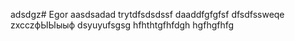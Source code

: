 adsdgz# Egor
aasdsadad
trytdfsdsdssf
daaddfgfgfsf
dfsdfssweqe
zxcczфЫЫыыф
dsyuyufsgsg
hfhthtgfhfdgh
hgfhgfhfg
